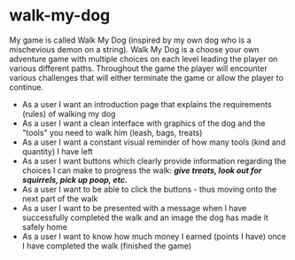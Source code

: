 # walk-my-dog

My game is called Walk My Dog (inspired by my own dog who is a mischevious demon on a string). Walk My Dog is a choose your own adventure game with multiple choices on each level leading the player on various different paths. Throughout the game the player will encounter various challenges that will either terminate the game or allow the player to continue. 

* As a user I want an introduction page that explains the requirements (rules) of walking my dog
* As a user I want a clean interface with graphics of the dog and the "tools" you need to walk him (leash, bags, treats)
* As a user I want a constant visual reminder of how many tools (kind and quantity) I have left
* As a user I want buttons which clearly provide information regarding the choices I can make to progress the walk: ___give treats, look out for squirrels, pick up poop, etc.___
* As a user I want to be able to click the buttons - thus moving onto the next part of the walk
* As a user I want to be presented with a message when I have successfully completed the walk and an image the dog has made it safely home
* As a user I want to know how much money I earned (points I have) once I have completed the walk (finished the game)